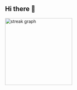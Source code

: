 ## Hi there 👋

<!-- ![github stats](https://github-readme-stats.vercel.app/api?username=ahillahaffat&show_icons=true&count_private=true&include_all_commits) -->

<div align="left">
  <img src="https://streak-stats.demolab.com?user=ahillahaffat&locale=en&mode=daily&theme=dark&hide_border=false&border_radius=5&order=3" height="220" alt="streak graph"  />
</div>

<!--
**ahillahaffat/ahillahaffat** is a ✨ _special_ ✨ repository because its `README.md` (this file) appears on your GitHub profile.

Here are some ideas to get you started:

- 🔭 I’m currently working on ...
- 🌱 I’m currently learning ...
- 👯 I’m looking to collaborate on ...
- 🤔 I’m looking for help with ...
- 💬 Ask me about ...
- 📫 How to reach me: ...
- 😄 Pronouns: ...
- ⚡ Fun fact: ...
-->
